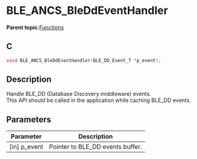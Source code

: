 # BLE\_ANCS\_BleDdEventHandler

**Parent topic:**[Functions](GUID-1986696F-023D-4DD6-86D6-1D32A8DDAA6F.md)

## C

```c
void BLE_ANCS_BleDdEventHandler(BLE_DD_Event_T *p_event);
```

## Description

Handle BLE\_DD \(Database Discovery middleware\) events.<br />This API should be called in the application while caching BLE\_DD events.

## Parameters

|Parameter|Description|
|---------|-----------|
|\[in\] p\_event|Pointer to BLE\_DD events buffer.|

